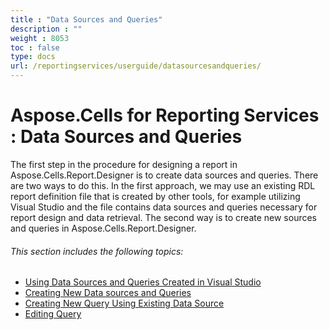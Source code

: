 ```yaml
---
title : "Data Sources and Queries" 
description : "" 
weight : 8053 
toc : false
type: docs
url: /reportingservices/userguide/datasourcesandqueries/
---
```


# Aspose.Cells for Reporting Services : Data Sources and Queries


The first step in the procedure for designing a report in Aspose.Cells.Report.Designer is to create data sources and queries. There are two ways to do this. In the first approach, we may use an existing RDL report definition file that is created by other tools, for example utilizing Visual Studio and the file contains data sources and queries necessary for report design and data retrieval. The second way is to create new sources and queries in Aspose.Cells.Report.Designer.

###### This section includes the following topics:  

*   [Using Data Sources and Queries Created in Visual Studio](https://docs2.aspose.com/cells/reportingservices/userguide/datasourcesandqueries/using+data+sources+and+queries+created+in+visual+studio)
*   [Creating New Data sources and Queries](https://docs2.aspose.com/cells/reportingservices/userguide/datasourcesandqueries/creating+new+data+sources+and+queries)
*   [Creating New Query Using Existing Data Source](https://docs2.aspose.com/cells/reportingservices/userguide/datasourcesandqueries/creating+new+query+using+existing+data+source)
*   [Editing Query](https://docs2.aspose.com/cells/reportingservices/userguide/datasourcesandqueries/editing+query)

